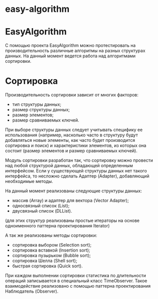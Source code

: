 easy-algorithm
==============

EasyAlgorithm
=============

С помощью проекта EasyAlgorithm можно протестировать на производительность различные алгоритмы на разных структурах данных. На данный момент ведется работа над алгоритмами сортировки.

Сортировка
==========

Производительность сортировки зависит от многих факторов:

 * тип структуры данных;
 * размер структуры данных;
 * размер элементов;
 * размер сравниваемых ключей.

При выборе структуры данных следует учитывать специфику ее использования (например, насколько часто в структуру будут добавляться новые элементы, как часто будет производится сортировка и поиск) и характеристики элементов, из которых она состоит (размер элементов и размер сравниваемых ключей).

Модуль сортировки разработан так, что сортировку можно провести над любой структурой данных, обладающей определенным интерфейсом. Если у существующей структуры данных нет такого интерфейса, то несложно сделать Адаптер (Adapter), добавляющий необходимые методы.

На данный момент реализованы следующие структуры данных:

 * массив (Array) и адаптер для вектора (Vector Adapter);
 * односвязный список (List);
 * двусвязный список (DLList).

(для этих структур реализованы простые итераторы на основе одноименного паттерна проектирования Iterator)

А так же реализованы методы сортировки:

 * сортировка выбором (Selection sort);
 * сортировка вставкой (Insertion sort);
 * сортировка пузырьком (Bubble sort);
 * сортировка Шелла (Shell sort);
 * быстрая сортировка (Quick sort).

При каждом выполнении сортировки статистика по длительности операций записывается в специальный класс TimeObserver. Такое взаимодействие реализовано с помощью паттерна проектирования Наблюдатель (Observer).
